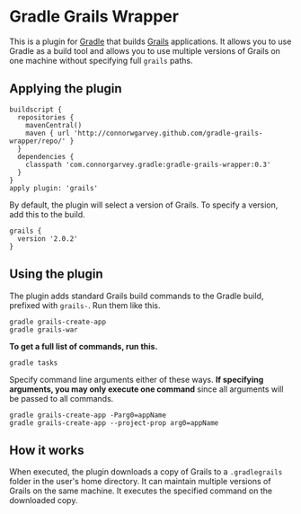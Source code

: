 Gradle Grails Wrapper
=====================

This is a plugin for [Gradle](http://www.gradle.org) that builds [Grails](http://www.grails.org) applications.  It allows you to use Gradle as a build tool and allows you to use multiple versions of Grails on one machine without specifying full `grails` paths.

Applying the plugin
-------------------

    buildscript {
      repositories {
        mavenCentral()
        maven { url 'http://connorwgarvey.github.com/gradle-grails-wrapper/repo/' }
      }
      dependencies {
        classpath 'com.connorgarvey.gradle:gradle-grails-wrapper:0.3'
      }
    }
    apply plugin: 'grails'

By default, the plugin will select a version of Grails.  To specify a version, add this to the build.

    grails {
      version '2.0.2' 
    }

Using the plugin
----------------

The plugin adds standard Grails build commands to the Gradle build, prefixed with `grails-`.  Run them like this.

    gradle grails-create-app
    gradle grails-war

**To get a full list of commands, run this.**

    gradle tasks

Specify command line arguments either of these ways.  **If specifying arguments, you may only
execute one command** since all arguments will be passed to all commands.

    gradle grails-create-app -Parg0=appName
    gradle grails-create-app --project-prop arg0=appName

How it works
------------

When executed, the plugin downloads a copy of Grails to a `.gradlegrails` folder in the user's home directory.  It can maintain multiple versions of Grails on the same machine.  It executes the specified command on the downloaded copy.
